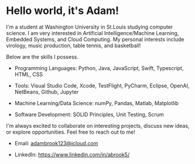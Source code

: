 # Hello world, it's Adam!
I'm a student at Washington University in St.Louis studying computer science. I am very interested in Artificial Intelligence/Machine Learning, Embedded Systems, and Cloud Computing. My personal interests include virology, music production, table tennis, and basketball!


Below are the skills I possess.

- Programming Languages: Python, Java, JavaScript, Swift, Typescript, HTML, CSS


- Tools: Visual Studio Code, Xcode, TestFlight, PyCharm, Eclipse, OpenAI, NetBeans, Github, Jupyter


- Machine Learning/Data Science: numPy, Pandas, Matlab, Matplotlib


- Software Development: SOLID Principles, Unit Testing, Scrum

 
I'm always excited to collaborate on interesting projects, discuss new ideas, or explore opportunities. Feel free to reach out to me!


- Email: adambrook123@icloud.com


- LinkedIn: https://www.linkedin.com/in/abrook5/


 
